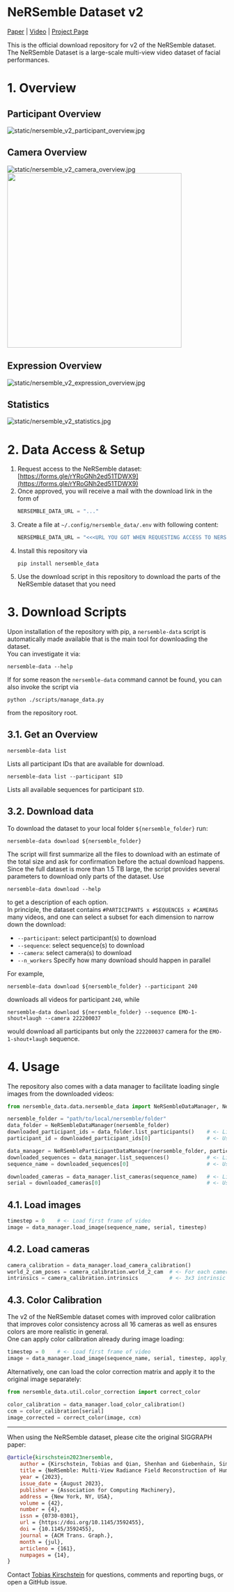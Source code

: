 # NeRSemble Dataset v2

[Paper](https://arxiv.org/pdf/2305.03027.pdf) | [Video](https://youtu.be/a-OAWqBzldU) | [Project Page](https://tobias-kirschstein.github.io/nersemble/)

<!-- TODO: Links to benchmark -->

This is the official download repository for v2 of the NeRSemble dataset.
The NeRSemble Dataset is a large-scale multi-view video dataset of facial performances.


# 1. Overview

## Participant Overview
![static/nersemble_v2_participant_overview.jpg](static/nersemble_v2_participant_overview.jpg)

## Camera Overview
![static/nersemble_v2_camera_overview.jpg](static/nersemble_v2_camera_overview.jpg)
<img src="static/nersemble_v2_camera_overview_3d.jpg" height="400">

## Expression Overview
![static/nersemble_v2_expression_overview.jpg](static/nersemble_v2_expression_overview.jpg)

## Statistics
![static/nersemble_v2_statistics.jpg](static/nersemble_v2_statistics.jpg)


# 2. Data Access & Setup
1. Request access to the NeRSemble dataset: [https://forms.gle/rYRoGNh2ed51TDWX9](https://forms.gle/rYRoGNh2ed51TDWX9)
2. Once approved, you will receive a mail with the download link in the form of 
    ```python
    NERSEMBLE_DATA_URL = "..."
    ```
3. Create a file at `~/.config/nersemble_data/.env` with following content:
    ```python
    NERSEMBLE_DATA_URL = "<<<URL YOU GOT WHEN REQUESTING ACCESS TO NERSEMBLE>>>"
    ```
4. Install this repository via 
   ```shell 
   pip install nersemble_data
   ``` 
5. Use the download script in this repository to download the parts of the NeRSemble dataset that you need

# 3. Download Scripts

Upon installation of the repository with pip, a `nersemble-data` script is automatically made available that is the main tool for downloading the dataset.  
You can investigate it via:
```shell
nersemble-data --help
```

If for some reason the `nersemble-data` command cannot be found, you can also invoke the script via
```shell
python ./scripts/manage_data.py
```
from the repository root.


## 3.1. Get an Overview

```shell
nersemble-data list
```

Lists all participant IDs that are available for download.

```shell
nersemble-data list --participant $ID
```

Lists all available sequences for participant `$ID`.

## 3.2. Download data

To download the dataset to your local folder `${nersemble_folder}` run:

```shell
nersemble-data download ${nersemble_folder}
```

The script will first summarize all the files to download with an estimate of the total size and ask for confirmation before the actual download happens.  
Since the full dataset is more than 1.5 TB large, the script provides several parameters to download only parts of the dataset.
Use 
```shell
nersemble-data download --help
```
to get a description of each option.  
In principle, the dataset contains `#PARTICIPANTS x #SEQUENCES x #CAMERAS` many videos, and one can select a subset for each dimension to narrow down the download:  
 - `--participant`: select participant(s) to download
 - `--sequence`: select sequence(s) to download
 - `--camera`: select camera(s) to download
 - `--n_workers` Specify how many download should happen in parallel

For example, 
```shell
nersemble-data download ${nersemble_folder} --participant 240
``` 
downloads all videos for participant `240`, while 
```shell
nersemble-data download ${nersemble_folder} --sequence EMO-1-shout+laugh --camera 222200037
```
would download all participants but only the `222200037` camera for the `EMO-1-shout+laugh` sequence.

# 4. Usage

The repository also comes with a data manager to facilitate loading single images from the downloaded videos:

```python
from nersemble_data.data.nersemble_data import NeRSembleDataManager, NeRSembleParticipantDataManager

nersemble_folder = "path/to/local/nersemble/folder"
data_folder = NeRSembleDataManager(nersemble_folder)
downloaded_participant_ids = data_folder.list_participants()    # <- List of all participants that were downloaded
participant_id = downloaded_participant_ids[0]                  # <- Use first available participant

data_manager = NeRSembleParticipantDataManager(nersemble_folder, participant_id)
downloaded_sequences = data_manager.list_sequences()            # <- List of all sequences that were downloaded for that participant
sequence_name = downloaded_sequences[0]                         # <- Use first available sequence

downloaded_cameras = data_manager.list_cameras(sequence_name)   # <- List of all cameras that were downloaded for that sequence
serial = downloaded_cameras[0]                                  # <- Use first available camera
```

## 4.1. Load images

```python
timestep = 0    # <- Load first frame of video                                                                                   
image = data_manager.load_image(sequence_name, serial, timestep)
```

## 4.2. Load cameras

```python 
camera_calibration = data_manager.load_camera_calibration()
world_2_cam_poses = camera_calibration.world_2_cam  # <- For each camera: 4x4 Extrinsic matrices in W2C direction and OpenCV camera coordinate convention
intrinsics = camera_calibration.intrinsics          # <- 3x3 intrinsic matrix (shared across all 16 cameras) for 3208x2200 images
```

## 4.3. Color Calibration

The v2 of the NeRSemble dataset comes with improved color calibration that improves color consistency across all 16 cameras as well as ensures colors are more realistic in general.  
One can apply color calibration already during image loading:
```python
timestep = 0    # <- Load first frame of video                                                                                   
image = data_manager.load_image(sequence_name, serial, timestep, apply_color_correction=True)
```

Alternatively, one can load the color correction matrix and apply it to the original image separately:
```python
from nersemble_data.util.color_correction import correct_color

color_calibration = data_manager.load_color_calibration()
ccm = color_calibration[serial]
image_corrected = correct_color(image, ccm)
```

<hr />
When using the NeRSemble dataset, please cite the original SIGGRAPH paper:

```bibtex
@article{kirschstein2023nersemble,
    author = {Kirschstein, Tobias and Qian, Shenhan and Giebenhain, Simon and Walter, Tim and Nie\ss{}ner, Matthias},
    title = {NeRSemble: Multi-View Radiance Field Reconstruction of Human Heads},
    year = {2023},
    issue_date = {August 2023},
    publisher = {Association for Computing Machinery},
    address = {New York, NY, USA},
    volume = {42},
    number = {4},
    issn = {0730-0301},
    url = {https://doi.org/10.1145/3592455},
    doi = {10.1145/3592455},
    journal = {ACM Trans. Graph.},
    month = {jul},
    articleno = {161},
    numpages = {14},
}
```
Contact [Tobias Kirschstein](mailto:tobias.kirschstein@tum.de) for questions, comments and reporting bugs, or open a GitHub issue.